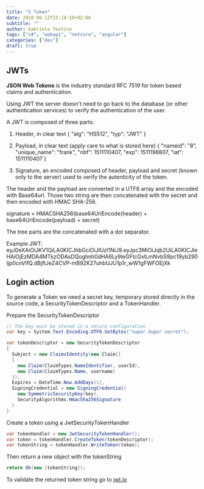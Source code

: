 ```yaml
---
title: "5 Token"
date: 2018-06-12T15:18:19+02:00
subtitle: ""
author: Gabriele Teotino
tags: ["c#", "webapi", "netcore", "angular"]
categories: ["dev"]
draft: true
---
```


## JWTs

**JSON Web Tokens** is the industry standard RFC 7519 for token based claims and authentication.

Using JWT the server doesn't need to go back to the database (or other authentication services) to verify the authentication of the user.

A JWT is composed of three parts:

1. Header, in clear text
  { "alg": "HS512", "typ": "JWT" }

2. Payload, in clear text (apply care to what is stored here)
  {
    "nameid": "8",
    "unique_name": "frank",
    "nbf": 1511110407,
    "exp": 1511196807,
    "iat": 1511110407
  }

3. Signature, an encoded composed of header, payload and secret (known only to the server) used to verify the autenticity of the token.

The header and the payload are converted in a UTF8 array and the encoded with Base64url.
Those two string are then concatenated with the secret and then encoded with HMAC SHA-256.

signature = HMACSHA256(base64UrlEncode(header) + base64UrlEncode(payload) + secret)

The tree parts are the concatenated with a dot separator.

Example JWT:
eyJ0eXAiOiJKV1QiLA0KICJhbGciOiJIUzI1NiJ9.eyJpc3MiOiJqb2UiLA0KICJleHAiOjEzMDA4MTkzODAsDQogImh0dHA6Ly9leGFtcGxlLmNvbS9pc19yb290Ijp0cnVlfQ.dBjftJeZ4CVP-mB92K27uhbUJU1p1r_wW1gFWFOEjXk

## Login action

To generate a Token we need a secret key, temporary stored directly in the source code, a SecurityTokenDescriptor and a TokenHandler.

Prepare the SecurityTokenDescriptor

```c#
// The key must be stored in a secure configuration
var key = System.Text.Encoding.UTF8.GetBytes("super duper secret");

var tokenDescriptor = new SecurityTokenDescriptor
{
  Subject = new ClaimsIdentity(new Claim[]
  {
    new Claim(ClaimTypes.NameIdentifier, userId),
    new Claim(ClaimTypes.Name, username)
  }),
  Expires = DateTime.Now.AddDays(1),
  SigningCredential = new SigningCredential(
    new SymmetricSecurityKey(key),
    SecurityAlgorithms.HmacSha256Signature
  )
}
```

Create a token using a JwtSecurityTokenHandler

```c#
var tokenHandler = new JwtSecurityTokenHandler();
var token = tokenHandler.CreateToken(tokenDescriptor);
var tokenString = tokenHandler.WriteToken(token);
```

Then return a new object with the tokenString

```c#
return Ok(new {tokenString});
```

To validate the returned token string go to [jwt.io](https://jwt.io)
